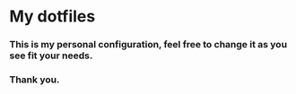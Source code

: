 # My dotfiles
### This is my personal configuration, feel free to change it as you see fit your needs.
### Thank you.
